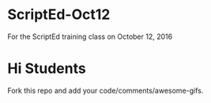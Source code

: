 # ScriptEd-Oct12
For the ScriptEd training class on October 12, 2016

# Hi Students
Fork this repo and add your code/comments/awesome-gifs.
